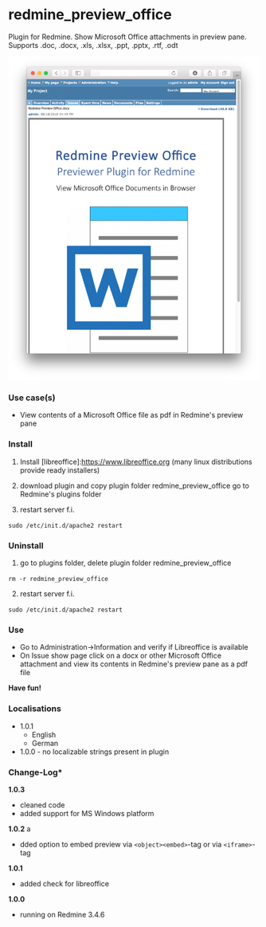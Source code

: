 # redmine_preview_office

Plugin for Redmine. Show Microsoft Office attachments in preview pane. 
Supports .doc, .docx, .xls, .xlsx, .ppt, .pptx, .rtf, .odt

![PNG that represents a quick overview](/doc/Overview.png)

### Use case(s)

* View contents of a Microsoft Office file as pdf in Redmine's preview pane 

### Install

1. Install [libreoffice]:https://www.libreoffice.org (many linux distributions provide ready installers) 

2. download plugin and copy plugin folder redmine_preview_office go to Redmine's plugins folder 

3. restart server f.i.  

`sudo /etc/init.d/apache2 restart`

### Uninstall

1. go to plugins folder, delete plugin folder redmine_preview_office

`rm -r redmine_preview_office`

2. restart server f.i. 

`sudo /etc/init.d/apache2 restart`

### Use

* Go to Administration->Information and verify if Libreoffice is available
* On Issue show page click on a docx or other Microsoft Office attachment and view its contents in Redmine's preview pane as a pdf file

**Have fun!**

### Localisations

* 1.0.1 
  - English
  - German
* 1.0.0 - no localizable strings present in plugin

### Change-Log* 

**1.0.3** 
  - cleaned code
  - added support for MS Windows platform

**1.0.2** a
  - dded option to embed preview via `<object><embed>`-tag or via `<iframe>`-tag

**1.0.1** 
  - added check for libreoffice

**1.0.0** 
  - running on Redmine 3.4.6 
